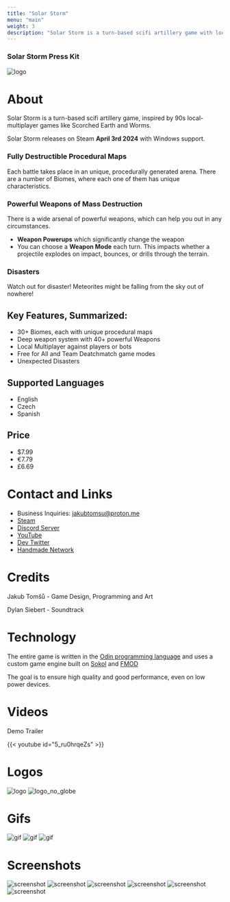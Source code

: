 ```yaml
---
title: "Solar Storm"
menu: "main"
weight: 3
description: "Solar Storm is a turn-based scifi artillery game with local-multiplayer"
---
```


### Solar Storm Press Kit

![logo](solar_storm.gif)

# About
Solar Storm is a turn-based scifi artillery game, inspired by 90s local-multiplayer games like Scorched Earth and Worms.

Solar Storm releases on Steam **April 3rd 2024** with Windows support.

### Fully Destructible Procedural Maps
Each battle takes place in an unique, procedurally generated arena. There are a number of Biomes, where each one of them has unique characteristics.

### Powerful Weapons of Mass Destruction
There is a wide arsenal of powerful weapons, which can help you out in any circumstances. 
- **Weapon Powerups** which significantly change the weapon
- You can choose a **Weapon Mode** each turn. This impacts whether a projectile explodes on impact, bounces, or drills through the terrain.

### Disasters
Watch out for disaster! Meteorites might be falling from the sky out of nowhere!

## Key Features, Summarized:
- 30+ Biomes, each with unique procedural maps
- Deep weapon system with 40+ powerful Weapons
- Local Multiplayer against players or bots
- Free for All and Team Deatchmatch game modes
- Unexpected Disasters

## Supported Languages
- English
- Czech
- Spanish

## Price
- $7.99
- €7.79
- £6.69

# Contact and Links
- Business Inquiries: jakubtomsu@proton.me
- [Steam](https://store.steampowered.com/app/2754920/Solar_Storm/)
- [Discord Server](https://discord.com/invite/wn5jMMMYe4)
- [YouTube](https://youtube.com/@jakubtomsu)
- [Dev Twitter](https://twitter.com/jakubtomsu_)
- [Handmade Network](https://handmade.network/p/485/solar-storm/)

# Credits
Jakub Tomšů - Game Design, Programming and Art

Dylan Siebert - Soundtrack

# Technology
The entire game is written in the [Odin programming language](https://odin-lang.org) and uses a custom game engine built on [Sokol](https://github.com/floooh/sokol) and [FMOD](https://www.fmod.com/)

The goal is to ensure high quality and good performance, even on low power devices.


# Videos
Demo Trailer

{{< youtube id="5_ru0hrqeZs" >}}

# Logos
![logo](logo.png)
![logo_no_globe](logo_no_globe.png)

# Gifs
![gif](gif0.gif)
![gif](gif1.gif)
![gif](gif2.gif)

# Screenshots
![screenshot](screenshot0.png)
![screenshot](screenshot1.png)
![screenshot](screenshot2.png)
![screenshot](screenshot3.png)
![screenshot](screenshot4.png)
![screenshot](screenshot5.png)
